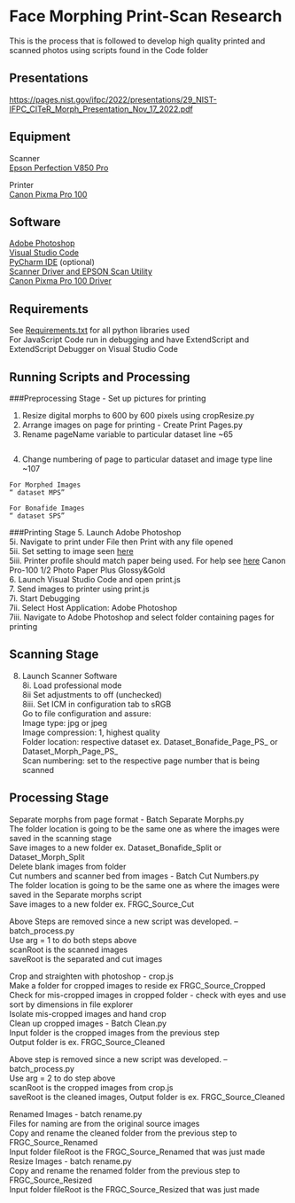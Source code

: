# Face Morphing Print-Scan Research

This is the process that is followed to develop high quality printed and scanned photos using scripts found in the Code folder  

## Presentations
https://pages.nist.gov/ifpc/2022/presentations/29_NIST-IFPC_CITeR_Morph_Presentation_Nov_17_2022.pdf

## Equipment

Scanner  
[Epson Perfection V850 Pro](https://epson.com/For-Work/Scanners/Photo-and-Graphics/Epson-Perfection-V850-Pro-Photo-Scanner/p/B11B224201)  

Printer  
[Canon Pixma Pro 100](https://www.usa.canon.com/support/p/pixma-pro-100)  

## Software
[Adobe Photoshop](https://helpx.adobe.com/photoshop/get-started.html)  
[Visual Studio Code](https://code.visualstudio.com/download)  
[PyCharm IDE](https://www.jetbrains.com/help/pycharm/installation-guide.html) (optional)  
[Scanner Driver and EPSON Scan Utility](https://epson.com/Support/Scanners/Perfection-Series/Epson-Perfection-V850-Pro/s/SPT_B11B224201)  
[Canon Pixma Pro 100 Driver](https://www.usa.canon.com/support/p/pixma-pro-100)  


## Requirements
See [Requirements.txt](https://github.com/rneddojr/Face-Morphing-Research/blob/695b36eadd654adc9eb9cf6734fb0f6177676ea8/Requirements.txt) for all python libraries used  
For JavaScript Code run in debugging and have ExtendScript and ExtendScript Debugger on Visual Studio Code  

## Running Scripts and Processing

###Preprocessing Stage - Set up pictures for printing

1. Resize digital morphs to 600 by 600 pixels using cropResize.py  
2. Arrange images on page for printing - Create Print Pages.py  
3. Rename pageName variable to particular dataset line ~65  
```

```
4. Change numbering of page to particular dataset and image type line ~107  
```
For Morphed Images
“ dataset MPS”
```

```
For Bonafide Images
“ dataset SPS”
```

###Printing Stage
5. Launch Adobe Photoshop  
5i. Navigate to print under File then Print with any file opened  
5ii. Set setting to image seen [here]()  
5iii. Printer profile should match paper being used. For help see [here]() 
Canon Pro-100 <GL><PP> 1/2 Photo Paper Plus Glossy&Gold  
6. Launch Visual Studio Code and open print.js  
7. Send images to printer using print.js  
7i. Start Debugging  
7ii. Select Host Application: Adobe Photoshop  
7iii. Navigate to Adobe Photoshop and select folder containing pages for printing  

## Scanning Stage
8. Launch Scanner Software  
8i. Load professional mode  
8ii Set adjustments to off (unchecked)  
8iii. Set ICM in configuration tab to sRGB  
Go to file configuration and assure:  
Image type: jpg or jpeg  
Image compression: 1, highest quality  
Folder location: respective dataset ex. Dataset_Bonafide_Page_PS_ or Dataset_Morph_Page_PS_  
Scan numbering: set to the respective page number that is being scanned  

## Processing Stage

Separate morphs from page format - Batch Separate Morphs.py  
The folder location is going to be the same one as where the images were saved in the scanning stage  
Save images to a new folder ex. Dataset_Bonafide_Split or Dataset_Morph_Split  
Delete blank images from folder  
Cut numbers and scanner bed from images - Batch Cut Numbers.py  
The folder location is going to be the same one as where the images were saved in the Separate morphs script  
Save images to a new folder ex. FRGC_Source_Cut  

Above Steps are removed since a new script was developed. – batch_process.py  
Use arg = 1 to do both steps above  
scanRoot is the scanned images  
saveRoot is the separated and cut images  

Crop and straighten with photoshop - crop.js  
Make a folder for cropped images to reside ex FRGC_Source_Cropped  
Check for mis-cropped images in cropped folder - check with eyes and use sort by dimensions in file explorer  
Isolate mis-cropped images and hand crop  
Clean up cropped images - Batch Clean.py  
Input folder is the cropped images from the previous step  
Output folder is ex. FRGC_Source_Cleaned  

Above step is removed since a new script was developed. – batch_process.py  
Use arg = 2 to do step above   
scanRoot is the cropped images from crop.js  
saveRoot is the cleaned images, Output folder is ex. FRGC_Source_Cleaned  

Renamed Images - batch rename.py  
Files for naming are from the original source images  
Copy and rename the cleaned folder from the previous step to FRGC_Source_Renamed  
Input folder fileRoot is the FRGC_Source_Renamed that was just made  
Resize Images - batch rename.py  
Copy and rename the renamed folder from the previous step to FRGC_Source_Resized  
Input folder fileRoot is the FRGC_Source_Resized that was just made  

